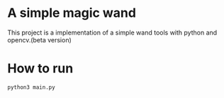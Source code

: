 # A simple magic wand
This project is a implementation of a simple wand tools with python and opencv.(beta version)

# How to run    
```
python3 main.py
```
